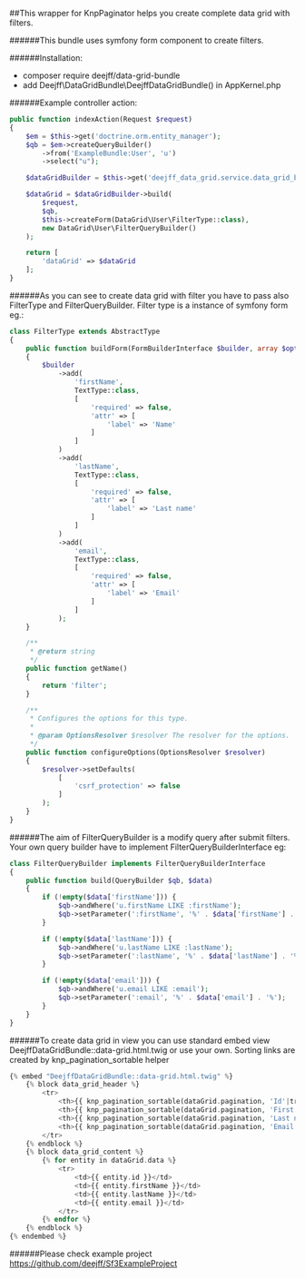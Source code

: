 ##This wrapper for KnpPaginator helps you create complete data grid with filters.

######This bundle uses symfony form component to create filters.

######Installation:
- composer require deejff/data-grid-bundle
- add Deejff\DataGridBundle\DeejffDataGridBundle() in AppKernel.php

######Example controller action:

```php
public function indexAction(Request $request)
{
    $em = $this->get('doctrine.orm.entity_manager');
    $qb = $em->createQueryBuilder()
        ->from('ExampleBundle:User', 'u')
        ->select("u");

    $dataGridBuilder = $this->get('deejff_data_grid.service.data_grid_builder');

    $dataGrid = $dataGridBuilder->build(
        $request,
        $qb,
        $this->createForm(DataGrid\User\FilterType::class),
        new DataGrid\User\FilterQueryBuilder()
    );

    return [
        'dataGrid' => $dataGrid
    ];
}
```

######As you can see to create data grid with filter you have to pass also FilterType and FilterQueryBuilder. Filter type is a instance of symfony form eg.:

```php
class FilterType extends AbstractType
{
    public function buildForm(FormBuilderInterface $builder, array $options)
    {
        $builder
            ->add(
                'firstName',
                TextType::class,
                [
                    'required' => false,
                    'attr' => [
                        'label' => 'Name'
                    ]
                ]
            )
            ->add(
                'lastName',
                TextType::class,
                [
                    'required' => false,
                    'attr' => [
                        'label' => 'Last name'
                    ]
                ]
            )
            ->add(
                'email',
                TextType::class,
                [
                    'required' => false,
                    'attr' => [
                        'label' => 'Email'
                    ]
                ]
            );
    }

    /**
     * @return string
     */
    public function getName()
    {
        return 'filter';
    }

    /**
     * Configures the options for this type.
     *
     * @param OptionsResolver $resolver The resolver for the options.
     */
    public function configureOptions(OptionsResolver $resolver)
    {
        $resolver->setDefaults(
            [
                'csrf_protection' => false
            ]
        );
    }
}
```

######The aim of FilterQueryBuilder is a modify query after submit filters. Your own query builder have to implement FilterQueryBuilderInterface eg:

```php
class FilterQueryBuilder implements FilterQueryBuilderInterface
{
    public function build(QueryBuilder $qb, $data)
    {
        if (!empty($data['firstName'])) {
            $qb->andWhere('u.firstName LIKE :firstName');
            $qb->setParameter(':firstName', '%' . $data['firstName'] . '%');
        }

        if (!empty($data['lastName'])) {
            $qb->andWhere('u.lastName LIKE :lastName');
            $qb->setParameter(':lastName', '%' . $data['lastName'] . '%');
        }

        if (!empty($data['email'])) {
            $qb->andWhere('u.email LIKE :email');
            $qb->setParameter(':email', '%' . $data['email'] . '%');
        }
    }
}
```

######To create data grid in view you can use standard embed view DeejffDataGridBundle::data-grid.html.twig or use your own. Sorting links are created by knp_pagination_sortable helper

```php
{% embed "DeejffDataGridBundle::data-grid.html.twig" %}
    {% block data_grid_header %}
        <tr>
            <th>{{ knp_pagination_sortable(dataGrid.pagination, 'Id'|trans, 'u.id') }}</th>
            <th>{{ knp_pagination_sortable(dataGrid.pagination, 'First name'|trans, 'u.firstName') }}</th>
            <th>{{ knp_pagination_sortable(dataGrid.pagination, 'Last name'|trans, 'u.lastName') }}</th>
            <th>{{ knp_pagination_sortable(dataGrid.pagination, 'Email'|trans, 'u.email') }}</th>
        </tr>
    {% endblock %}
    {% block data_grid_content %}
        {% for entity in dataGrid.data %}
            <tr>
                <td>{{ entity.id }}</td>
                <td>{{ entity.firstName }}</td>
                <td>{{ entity.lastName }}</td>
                <td>{{ entity.email }}</td>
            </tr>
        {% endfor %}
    {% endblock %}
{% endembed %}
```

######Please check example project <https://github.com/deejff/Sf3ExampleProject>



